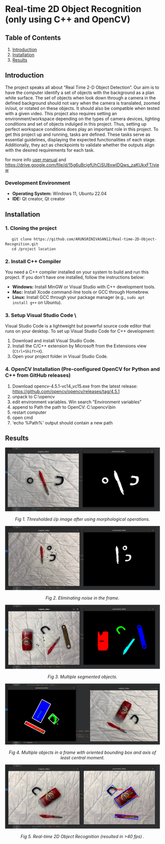 # Real-time 2D Object Recognition (only using C++ and OpenCV)

## Table of Contents

1. [Introduction](#Introduction)
2. [Installation](#Installation)
3. [Results](#Results)

## Introduction
The project speaks all about “Real Time 2-D Object Detection”. Our aim is to have the computer identify 
a set of objects with the background as a plan white surface. The set of objects when look down 
through a camera in the defined background should not vary when the camera is translated, zoomed 
in/out, or rotated on these objects. It should also be compatible when tested with a given video.
This project also requires setting an environment/workspace depending on the types of camera 
devices, lighting conditions and set of objects indulged in this project. Thus, setting up perfect 
workspace conditions does play an important role in this project. 
To get this project up and running, tasks are defined. These tasks serve as essential guidelines, 
displaying the expected functionalities of each stage. Additionally, they act as checkpoints to validate 
whether the outputs align with the desired requirements for each task.

for more info [user manual](report.pdf) and https://drive.google.com/file/d/15g6uBcigfUhCiSU8xwIDQws_zaKUkxFT/view

### Development Environment
- **Operating System:** Windows 11, Ubuntu 22.04
- **IDE:**  Qt creator, Qt creator


## Installation
### 1. Cloning the project
```
   git clone https://github.com/ARUNSRINIVASAN12/Real-time-2D-Object-Recognition.git
   cd /project location
```

### 2. Install C++ Compiler
   
  You need a C++ compiler installed on your system to build and run this project. If you don't have one installed, follow the instructions below:

  * **Windows:** Install MinGW or Visual Studio with C++ development tools.
  * **Mac:** Install Xcode command-line tools or GCC through Homebrew.
  * **Linux:** Install GCC through your package manager (e.g., `sudo apt install g++` on Ubuntu).
  
### 3. Setup Visual Studio Code \
Visual Studio Code is a lightweight but powerful source code editor that runs on your desktop. To set up Visual Studio Code for C++ development:

1. Download and install Visual Studio Code.
2. Install the C/C++ extension by Microsoft from the Extensions view (`Ctrl+Shift+X`).
3. Open your project folder in Visual Studio Code.

### 4. OpenCV Installation (Pre-configured OpenCV for Python and C++ from GitHub releases)
1. Download opencv-4.5.1-vc14_vc15.exe from the latest release: https://github.com/opencv/opencv/releases/tag/4.5.1
2. unpack to C:\opencv
3. edit environment variables. Win search "Environment variables"
4. append to Path the path to OpenCV: C:\opencv\bin
5. restart computer
6. open cmd
7. 'echo %Path%' output should contain a new path


## Results

![My image](results/img.png)
<p align="center"><em> Fig 1. Thresholded i/p image after using morphological operations. </em></p>


![My image](results/img2.png)
<p align="center"><em> Fig 2. Eliminating noise in the frame. </em></p>


![My image](results/img3.png)
<p align="center"><em> Fig 3. Multiple segmented objects. </em></p>


![My image](results/img4.png)
<p align="center"><em> Fig 4. Multiple objects in a frame with oriented bounding box and axis of least central moment. </em></p>


![My image](results/img5.png)
<p align="center"><em> Fig 5. Real-time 2D Object Recognition (resulted in >40 fps) . </em></p>
